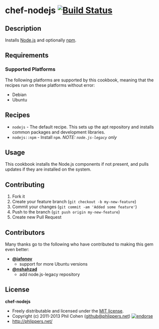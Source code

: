 # chef-nodejs [![Build Status](https://travis-ci.org/phlipper/chef-nodejs.png?branch=master)](https://travis-ci.org/phlipper/chef-nodejs)

## Description

Installs [Node.js](http://nodejs.org/) and optionally [npm](http://npmjs.org/).


## Requirements

### Supported Platforms

The following platforms are supported by this cookbook, meaning that the recipes run on these platforms without error:

* Debian
* Ubuntu

## Recipes

* `nodejs` - The default recipe. This sets up the apt repository and installs common packages and development libraries.
* `nodejs::npm` - Install `npm`.   _NOTE: `node.js-legacy` only_


## Usage

This cookbook installs the Node.js components if not present, and pulls updates if they are installed on the system.


## Contributing

1. Fork it
2. Create your feature branch (`git checkout -b my-new-feature`)
3. Commit your changes (`git commit -am 'Added some feature'`)
4. Push to the branch (`git push origin my-new-feature`)
5. Create new Pull Request


## Contributors

Many thanks go to the following who have contributed to making this gem even better:

* **[@iafonov](https://github.com/iafonov)**
  * support for more Ubuntu versions
* **[@nshahzad](https://github.com/nshahzad)**
  * add node.js-legacy repository


## License

**chef-nodejs**

* Freely distributable and licensed under the [MIT license](http://phlipper.mit-license.org/2011-2013/license.html).
* Copyright (c) 2011-2013 Phil Cohen (github@phlippers.net) [![endorse](http://api.coderwall.com/phlipper/endorsecount.png)](http://coderwall.com/phlipper)
* http://phlippers.net/

